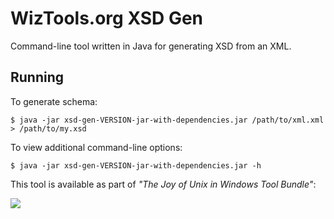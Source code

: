 # WizTools.org XSD Gen

Command-line tool written in Java for generating XSD from an XML.

## Running

To generate schema:

    $ java -jar xsd-gen-VERSION-jar-with-dependencies.jar /path/to/xml.xml > /path/to/my.xsd

To view additional command-line options:

    $ java -jar xsd-gen-VERSION-jar-with-dependencies.jar -h

This tool is available as part of _"The Joy of Unix in Windows Tool Bundle"_:

[![](http://static.wiztools.org/wiztools-cli-tools.png)](http://cli-bundle.wiztools.org/)

